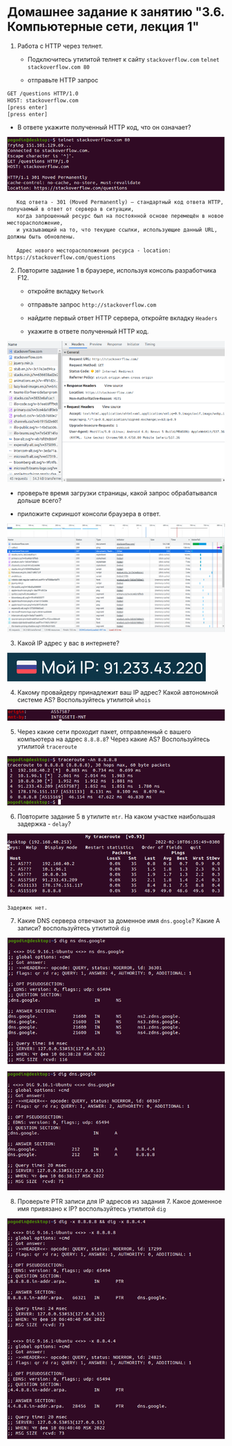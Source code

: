 # Домашнее задание к занятию "3.6. Компьютерные сети, лекция 1"

1. Работа c HTTP через телнет.

   * Подключитесь утилитой телнет к сайту `stackoverflow.com` `telnet stackoverflow.com 80`

   * отправьте HTTP запрос

```
GET /questions HTTP/1.0
HOST: stackoverflow.com
[press enter]
[press enter]
```

   * В ответе укажите полученный HTTP код, что он означает?

![](img/telnet.png)

```
   Код ответа - 301 (Moved Permanently) — стандартный код ответа HTTP, получаемый в ответ от сервера в ситуации,  
   когда запрошенный ресурс был на постоянной основе перемещён в новое месторасположение,  
   и указывающий на то, что текущие ссылки, использующие данный URL, должны быть обновлены.

   Адрес нового месторасположения ресурса - location: https://stackoverflow.com/questions
```

2. Повторите задание 1 в браузере, используя консоль разработчика F12.

   * откройте вкладку `Network`
   
   * отправьте запрос `http://stackoverflow.com`
   
   * найдите первый ответ HTTP сервера, откройте вкладку `Headers`
   
   * укажите в ответе полученный HTTP код.
   
![](img/headers.png)
   
   * проверьте время загрузки страницы, какой запрос обрабатывался дольше всего?
   
   * приложите скриншот консоли браузера в ответ.
   
![](img/time.png)

3. Какой IP адрес у вас в интернете?

![](img/my_ip.png)

4. Какому провайдеру принадлежит ваш IP адрес? Какой автономной системе AS? Воспользуйтесь утилитой `whois`

![](img/whois_my_ip.png)

5. Через какие сети проходит пакет, отправленный с вашего компьютера на адрес `8.8.8.8`? Через какие AS? Воспользуйтесь утилитой `traceroute`

![](img/traceroute.png)

6. Повторите задание 5 в утилите `mtr`. На каком участке наибольшая задержка - `delay`?

![](img/mtr.png)

```
Задержек нет.
```

7. Какие DNS сервера отвечают за доменное имя `dns.google`? Какие A записи? воспользуйтесь утилитой `dig`

![](img/ns_records.png)

![](img/a_records.png)

8. Проверьте PTR записи для IP адресов из задания 7. Какое доменное имя привязано к IP? воспользуйтесь утилитой `dig`

![](img/dig_ptr.png)

